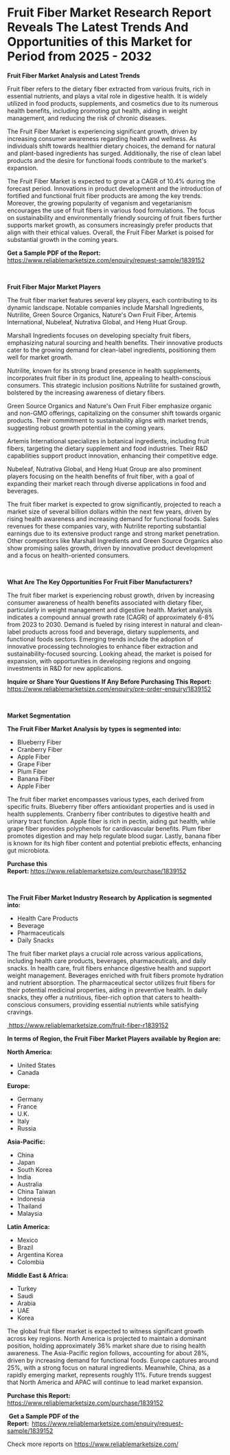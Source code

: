 <p><h1>Fruit Fiber Market Research Report Reveals The Latest Trends And Opportunities of this Market for Period from 2025 - 2032</h1></p><p><strong>Fruit Fiber Market Analysis and Latest Trends</strong></p>
<p><p>Fruit fiber refers to the dietary fiber extracted from various fruits, rich in essential nutrients, and plays a vital role in digestive health. It is widely utilized in food products, supplements, and cosmetics due to its numerous health benefits, including promoting gut health, aiding in weight management, and reducing the risk of chronic diseases. </p><p>The Fruit Fiber Market is experiencing significant growth, driven by increasing consumer awareness regarding health and wellness. As individuals shift towards healthier dietary choices, the demand for natural and plant-based ingredients has surged. Additionally, the rise of clean label products and the desire for functional foods contribute to the market's expansion. </p><p>The Fruit Fiber Market is expected to grow at a CAGR of 10.4% during the forecast period. Innovations in product development and the introduction of fortified and functional fruit fiber products are among the key trends. Moreover, the growing popularity of veganism and vegetarianism encourages the use of fruit fibers in various food formulations. The focus on sustainability and environmentally friendly sourcing of fruit fibers further supports market growth, as consumers increasingly prefer products that align with their ethical values. Overall, the Fruit Fiber Market is poised for substantial growth in the coming years.</p></p>
<p><strong>Get a Sample PDF of the Report:&nbsp;</strong> <a href="https://www.reliablemarketsize.com/enquiry/request-sample/1839152?utm_campaign=3544&utm_medium=2&utm_source=Github&utm_content=ia&utm_term=01042025&utm_id=fruit-fiber">https://www.reliablemarketsize.com/enquiry/request-sample/1839152</a></p>
<p>&nbsp;</p>
<p><strong>Fruit Fiber Major Market Players</strong></p>
<p><p>The fruit fiber market features several key players, each contributing to its dynamic landscape. Notable companies include Marshall Ingredients, Nutrilite, Green Source Organics, Nature's Own Fruit Fiber, Artemis International, Nubeleaf, Nutrativa Global, and Heng Huat Group. </p><p>Marshall Ingredients focuses on developing specialty fruit fibers, emphasizing natural sourcing and health benefits. Their innovative products cater to the growing demand for clean-label ingredients, positioning them well for market growth.</p><p>Nutrilite, known for its strong brand presence in health supplements, incorporates fruit fiber in its product line, appealing to health-conscious consumers. This strategic inclusion positions Nutrilite for sustained growth, bolstered by the increasing awareness of dietary fibers.</p><p>Green Source Organics and Nature's Own Fruit Fiber emphasize organic and non-GMO offerings, capitalizing on the consumer shift towards organic products. Their commitment to sustainability aligns with market trends, suggesting robust growth potential in the coming years.</p><p>Artemis International specializes in botanical ingredients, including fruit fibers, targeting the dietary supplement and food industries. Their R&D capabilities support product innovation, enhancing their competitive edge.</p><p>Nubeleaf, Nutrativa Global, and Heng Huat Group are also prominent players focusing on the health benefits of fruit fiber, with a goal of expanding their market reach through diverse applications in food and beverages.</p><p>The fruit fiber market is expected to grow significantly, projected to reach a market size of several billion dollars within the next few years, driven by rising health awareness and increasing demand for functional foods. Sales revenues for these companies vary, with Nutrilite reporting substantial earnings due to its extensive product range and strong market penetration. Other competitors like Marshall Ingredients and Green Source Organics also show promising sales growth, driven by innovative product development and a focus on health-oriented consumers.</p></p>
<p>&nbsp;</p>
<p><strong>What Are The Key Opportunities For Fruit Fiber Manufacturers?</strong></p>
<p><p>The fruit fiber market is experiencing robust growth, driven by increasing consumer awareness of health benefits associated with dietary fiber, particularly in weight management and digestive health. Market analysis indicates a compound annual growth rate (CAGR) of approximately 6-8% from 2023 to 2030. Demand is fueled by rising interest in natural and clean-label products across food and beverage, dietary supplements, and functional foods sectors. Emerging trends include the adoption of innovative processing technologies to enhance fiber extraction and sustainability-focused sourcing. Looking ahead, the market is poised for expansion, with opportunities in developing regions and ongoing investments in R&D for new applications.</p></p>
<p><strong>Inquire or Share Your Questions If Any Before Purchasing This Report:</strong> <a href="https://www.reliablemarketsize.com/enquiry/pre-order-enquiry/1839152?utm_campaign=3544&utm_medium=2&utm_source=Github&utm_content=ia&utm_term=01042025&utm_id=fruit-fiber">https://www.reliablemarketsize.com/enquiry/pre-order-enquiry/1839152</a></p>
<p>&nbsp;</p>
<p><strong>Market Segmentation</strong></p>
<p><strong>The Fruit Fiber Market Analysis by types is segmented into:</strong></p>
<p><ul><li>Blueberry Fiber</li><li>Cranberry Fiber</li><li>Apple Fiber</li><li>Grape Fiber</li><li>Plum Fiber</li><li>Banana Fiber</li><li>Apple Fiber</li></ul></p>
<p><p>The fruit fiber market encompasses various types, each derived from specific fruits. Blueberry fiber offers antioxidant properties and is used in health supplements. Cranberry fiber contributes to digestive health and urinary tract function. Apple fiber is rich in pectin, aiding gut health, while grape fiber provides polyphenols for cardiovascular benefits. Plum fiber promotes digestion and may help regulate blood sugar. Lastly, banana fiber is known for its high fiber content and potential prebiotic effects, enhancing gut microbiota.</p></p>
<p><strong>Purchase this Report:&nbsp;</strong><a href="https://www.reliablemarketsize.com/purchase/1839152?utm_campaign=3544&utm_medium=2&utm_source=Github&utm_content=ia&utm_term=01042025&utm_id=fruit-fiber">https://www.reliablemarketsize.com/purchase/1839152</a></p>
<p>&nbsp;</p>
<p><strong>The Fruit Fiber Market Industry Research by Application is segmented into:</strong></p>
<p><ul><li>Health Care Products</li><li>Beverage</li><li>Pharmaceuticals</li><li>Daily Snacks</li></ul></p>
<p><p>The fruit fiber market plays a crucial role across various applications, including health care products, beverages, pharmaceuticals, and daily snacks. In health care, fruit fibers enhance digestive health and support weight management. Beverages enriched with fruit fibers promote hydration and nutrient absorption. The pharmaceutical sector utilizes fruit fibers for their potential medicinal properties, aiding in preventive health. In daily snacks, they offer a nutritious, fiber-rich option that caters to health-conscious consumers, providing essential nutrients while satisfying cravings.</p></p>
<p><a href="https://www.reliablemarketsize.com/fruit-fiber-r1839152?utm_campaign=3544&utm_medium=2&utm_source=Github&utm_content=ia&utm_term=01042025&utm_id=fruit-fiber">&nbsp;https://www.reliablemarketsize.com/fruit-fiber-r1839152</a></p>
<p><strong>In terms of Region, the Fruit Fiber Market Players available by Region are:</strong></p>
<p>
    <p> <strong> North America: </strong>
        <ul>
            <li>United States</li>
            <li>Canada</li>
        </ul>
        </p> 
    <p> <strong> Europe: </strong>
        <ul>
            <li>Germany</li>
            <li>France</li>
            <li>U.K.</li>
            <li>Italy</li>
            <li>Russia</li>
        </ul>
        </p> 
    <p> <strong> Asia-Pacific: </strong>
        <ul>
            <li>China</li>
            <li>Japan</li>
            <li>South Korea</li>
            <li>India</li>
            <li>Australia</li>
            <li>China Taiwan</li>
            <li>Indonesia</li>
            <li>Thailand</li>
            <li>Malaysia</li>
        </ul>
        </p> 
    <p> <strong> Latin America: </strong>
        <ul>
            <li>Mexico</li>
            <li>Brazil</li>
            <li>Argentina Korea</li>
            <li>Colombia</li>
        </ul>
        </p> 
    <p> <strong> Middle East & Africa: </strong>
        <ul>
            <li>Turkey</li>
            <li>Saudi</li>
            <li>Arabia</li>
            <li>UAE</li>
            <li>Korea</li>
        </ul>
    </p>
    </p>
<p><p>The global fruit fiber market is expected to witness significant growth across key regions. North America is projected to maintain a dominant position, holding approximately 36% market share due to rising health awareness. The Asia-Pacific region follows, accounting for about 28%, driven by increasing demand for functional foods. Europe captures around 25%, with a strong focus on natural ingredients. Meanwhile, China, as a rapidly emerging market, represents roughly 11%. Future trends suggest that North America and APAC will continue to lead market expansion.</p></p>
<p><strong>Purchase this Report: </strong><a href="https://www.reliablemarketsize.com/purchase/1839152?utm_campaign=3544&utm_medium=2&utm_source=Github&utm_content=ia&utm_term=01042025&utm_id=fruit-fiber">https://www.reliablemarketsize.com/purchase/1839152</a></p>
<p>&nbsp;<strong>Get a Sample PDF of the Report:&nbsp;&nbsp;</strong><a href="https://www.reliablemarketsize.com/enquiry/request-sample/1839152?utm_campaign=3544&utm_medium=2&utm_source=Github&utm_content=ia&utm_term=01042025&utm_id=fruit-fiber">https://www.reliablemarketsize.com/enquiry/request-sample/1839152</a></p>
<p><strong></strong></p>
<p>Check more reports on <a href="https://www.reliablemarketsize.com/?utm_campaign=3544&utm_medium=2&utm_source=Github&utm_content=ia&utm_term=01042025&utm_id=fruit-fiber">https://www.reliablemarketsize.com/</a></p>